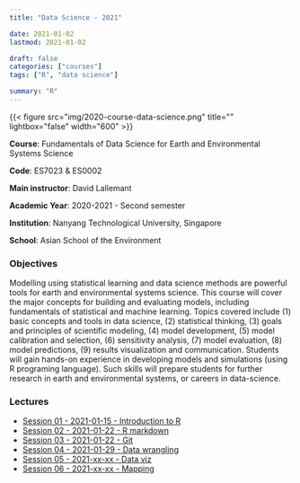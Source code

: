```yaml
---
title: "Data Science - 2021"

date: 2021-01-02
lastmod: 2021-01-02

draft: false
categories: ["courses"]
tags: ["R", "data science"]

summary: "R"
---
```


{{< figure src="img/2020-course-data-science.png" title="" lightbox="false" width="600" >}}

__Course__: Fundamentals of Data Science for Earth and Environmental Systems Science

__Code__: ES7023 & ES0002

__Main instructor__: David Lallemant

__Academic Year__: 2020-2021 - Second semester

__Institution__: Nanyang Technological University, Singapore

__School__: Asian School of the Environment

### Objectives
Modelling using statistical learning and data science methods are powerful tools for earth and environmental systems science. This course will cover the major concepts for building and evaluating models, including fundamentals of statistical and machine learning. Topics covered include (1) basic concepts and tools in data science, (2) statistical thinking, (3) goals and principles of scientific modeling, (4) model development, (5) model calibration and selection, (6) sensitivity analysis, (7) model evaluation, (8) model predictions, (9) results visualization and communication. Students will gain hands-on experience in developing models and simulations (using R programing language). Such skills will prepare students for further research in earth and environmental systems, or careers in data-science.

### Lectures
* [Session 01 - 2021-01-15 - Introduction to R](https://daniel-vaulot.fr/html/course-data-science-2021/R-session-01-intro.html)
* [Session 02 - 2021-01-22 - R markdown](https://daniel-vaulot.fr/html/course-data-science-2021/R-session-02-markdown.html)
* [Session 03 - 2021-01-22 - Git](https://daniel-vaulot.fr/html/course-data-science-2021/R-session-03-Git.html)
* [Session 04 - 2021-01-29 - Data wrangling](https://daniel-vaulot.fr/html/course-data-science-2021/R-session-04-data_wrangling.html)
* [Session 05 - 2021-xx-xx - Data viz](https://vaulot.github.io/course-ntu-data-science-2020/R-session-05-data_visualization.html)
* [Session 06 - 2021-xx-xx - Mapping](https://vaulot.github.io/course-ntu-data-science-2020/R-session-06-mapping.html)